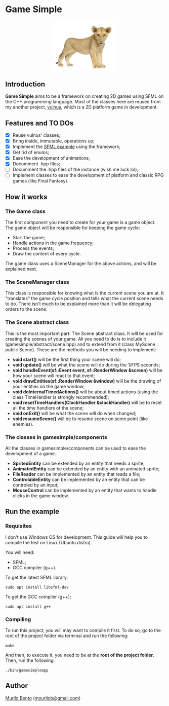 # Game Simple

<p align="center">
<img src ="./images/lion_baby_png_photo.png" width=200>
</p>

## Introduction

**Game Simple** aims to be a framework on creating 2D games using SFML on the C++ programming language.
Most of the classes here are reused from my another project, [vulnus](https://github.com/murilobnt/vulnus),
which is a 2D platform game in development.

## Features and TO DOs

- [x] Reuse vulnus' classes;
- [x] Bring inside, immutable, operations up;
- [x] Implement the [SFML example](https://www.sfml-dev.org/tutorials/2.4/start-linux.php#compiling-a-sfml-program) using the framework;
- [x] Get rid of enums;
- [x] Ease the development of animations;
- [x] Documment .hpp files;
- [ ] Documment the .hpp files of the instance (wish me luck lol);
- [ ] Implement classes to ease the development of platform and classic RPG games (like Final Fantasy).

## How it works

### The Game class

The first component you need to create for your game is a game object. The game object will be responsible for keeping the game cycle:
* Start the game;
* Handle actions in the game frequency;
* Process the events;
* Draw the content of every cycle.

The game class uses a SceneManager for the above actions, and will be explained next.

### The SceneManager class

This class is responsible for knowing what is the current scene you are at. It "translates" the game cycle position and tells what the current scene needs to do. There isn't much to be explained more than it will be delegating orders to the scene.

### The Scene abstract class

This is the most important part: The Scene abstract class. It will be used for creating the scenes of your game. All you need to do is to include it (gamesimple/abstract/scene.hpp) and to extend from it (class MyScene : public Scene). These are the methods you will be needing to implement:

* **void start()** will be the first thing your scene will do;
* **void update()** will be what the scene will do during the 1/FPS seconds;
* **void handleEvent(sf::Event event, sf::RenderWindow &screen)** will be how your scene will react to that event;
* **void drawEntities(sf::RenderWindow &window)** will be the drawing of your entities on the game window;
* **void doInternalTimedActions()** will be about timed actions (using the class TimeHandler is strongly recommended);
* **void resetTimeHandlers(ClockHandler &clockHandler)** will be to reset all the time handlers of the scene;
* **void onExit()** will be what the scene will do when changed;
* **void resumeScene()** will be to resume scene on some point (like enemies).

### The classes in gamesimple/components

All the classes in gamesimple/components can be used to ease the development of a game.

* **SpritedEntity** can be extended by an entity that needs a sprite;
* **AnimatedEntity** can be extended by an entity with an animated sprite;
* **FileReader** can be implemented by an entity that reads a file;
* **ControlableEntity** can be implemented by an entity that can be controled by an input;
* **MouseControl** can be implemented by an entity that wants to handle clicks in the game window.

## Run the example

### Requisites
I don't use Windows OS for development. This guide will help you to compile the test on Linux (Ubuntu distro).

You will need:

* SFML;
* GCC compiler (g++).

To get the latest SFML library:
```
sudo apt install libsfml-dev
```

To get the GCC compiler (g++):
```
sudo apt install g++
```

### Compiling
To run this project, you will may want to compile it first. To do so, go to the root of the project folder via terminal and run the following:
```
make
```

And then, to execute it, you need to be at the **root of the project folder**. Then, run the following:
```
./bin/gamesimpleapp
```

## Author

[Murilo Bento](https://github.com/murilobnt)
(mourilob@gmail.com)
